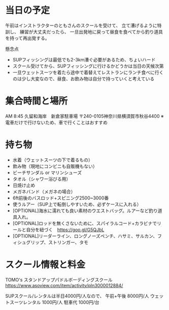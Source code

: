 # 当日の予定 
午前はインストラクターのともさんのスクールを受けて、 
立て漕げるように特訓し、 
練習が大丈夫だったら、 
一旦出発地に戻って昼食を食べてから釣り道具を持って再出発する。  

懸念点 
- SUPフィッシングは最低でも2-3km漕ぐ必要があるため、ちょいハード 
- スクール受けてから、SUPフィッシングに行けるかどうかは当日の天候次第 
- 一旦ウェットスーツを着たら途中で着替えてレストランにランチ食べに行くのは少し大変なので、昼食、お飲み物は自分で持っていくと考えている

# 集合時間と場所
AM 8:45 
久留和海岸　新倉家駐車場 
〒240-0105神奈川県横須賀市秋谷4400 
※ 電車だけで行けないため、車で行くことはおすすめ

# 持ち物
- 水着（ウェットスーツの下で着るもの）
- 飲み物（現地にコンビニも自販機もない）
- ビーチサンダル or マリンシューズ
- タオル（シャワー浴びる用）
- 日焼け止め
- メガネバンド（メガネの場合）
- 6ft前後のバスロッド+スピニング2500~3000番
- 使うルアー（SUP上で転倒しやすいため、必ずケースに入れる）
- [OPTIONAL]海水に濡れても良い素材のウエストバッグ。ルアーなど釣り道具入れ。
- [OPTIONAL]ロッドを無くさないために、スパイラルコード+カラビナでリールと自分を紐づく　https://goo.gl/G5QJbL
- [OPTIONAL]リーダーライン、ロングノーズペンチ、ハサミ、サルカン、フィシュグリップ、ストリンガー、タモ

# スクール情報と料金
TOMO's スタンドアップパドルボーディングスクール 
https://www.asoview.com/item/activity/pln3000012884/

SUPスクール/レンタルは半日4000円/人なので、 
午前+午後 8000円/人 
ウェットスーツレンタル 1000円/人 
駐車代 1000円/台 
